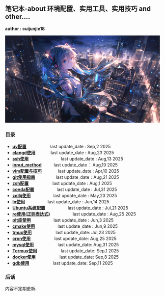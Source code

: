 ## 笔记本-about 环境配置、实用工具、实用技巧 and other....

**author : cuijunjie18**

![初音未来](background/blue_girl.png)

### 目录

- **[uv配置](uv/readme.md)**        &emsp;&emsp;&emsp;&emsp;&emsp;    last update_date : Sep,2 2025
- **[clangd使用](clangd/readme.md)**    &emsp;&emsp;&emsp;    last update_date : Aug,23 2025
- **[ssh使用](ssh/readme.md)**            &emsp;&emsp;&emsp;&emsp;&emsp;&emsp;&emsp;   last update_date : Aug,13 2025
- **[input_method](input_method/readme.md)**  &emsp; &emsp; last update_date： Aug,19 2025
- **[vim配置与技巧](vim/readme.md)**   &emsp;&emsp; &emsp;     last update_date : Apr,10 2025
- **[git使用指南](git/readme.md)** &emsp;&emsp; &emsp;&emsp; last update_date：Aug,21 2025
- **[zsh配置](zsh/readme.md)**     &emsp;&emsp;&emsp;&emsp;&emsp; last update_date : Aug,1 2025
- **[conda配置](conda/readme.md)** &emsp;&emsp;&emsp;&emsp;&emsp;last update_date : Jul,31 2025
- **[zellij使用](zellij/readme.md)** &emsp;&emsp;&emsp;&emsp;&emsp;last update_date : May,23 2025
- **[ln使用](ln/readme.md)** &emsp;&emsp;&emsp;&emsp;&emsp;last update_date : Jun,14 2025
- **[Ubuntu系统配置](Ubuntu/readme.md)** &emsp;&emsp;&emsp;&emsp;&emsp;last update_date : Jul,21 2025
- **[re使用(正则表达式)](re/readme.md)** &emsp;&emsp;&emsp;&emsp;&emsp;last update_date : Aug,25 2025
- **[plt库使用](plt/readme.md)** &emsp;&emsp;&emsp;&emsp;&emsp;last update_date : Jun,3 2025
- **[cmake使用](cmake/readme.md)**  &emsp;&emsp;&emsp;&emsp;&emsp;last update_date : Jun,9 2025  
- **[tmux使用](tmux/readme.md)** &emsp;&emsp;&emsp;&emsp;&emsp; last update_date: Jul,23 2025
- **[cron使用](cron/readme.md)** &emsp;&emsp;&emsp;&emsp;&emsp; last update_date: Aug,25 2025
- **[mysql使用](mysql/readme.md)** &emsp;&emsp;&emsp;&emsp;&emsp; last update_date: Aug,31 2025
- **[Termux使用](termux/readme.md)** &emsp;&emsp;&emsp;&emsp;&emsp; last update_date: Sep,1 2025
- **[docker使用](docker/readme.md)** &emsp;&emsp;&emsp;&emsp;&emsp; last update_date: Sep,8 2025
- **[gdb使用](gdb/readme.md)** &emsp;&emsp;&emsp;&emsp;&emsp; last update_date: Sep,11 2025

### 后话

内容不定期更新.